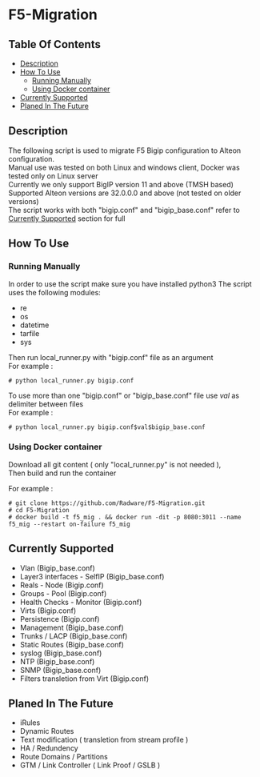 # F5-Migration

## Table Of Contents ###
- [Description](#description )
- [How To Use](#how-to-use )
  * [Running Manually](#running-manually)
  * [Using Docker container](#using-docker-container)
- [Currently Supported](#currently-supported)
- [Planed In The Future](#planed-in-the-future)

## Description ##
The following script is used to migrate F5 Bigip configuration to Alteon configuration.<br>
Manual use was tested on both Linux and windows client, Docker was tested only on Linux server<br>
Currently we only support BigIP version 11 and above (TMSH based)<br>
Supported Alteon versions are 32.0.0.0 and above (not tested on older versions)<br>
The script works with both "bigip.conf" and "bigip_base.conf" refer to [Currently Supported](#currently-supported) section for full 

## How To Use ##
### Running Manually ###
In order to use the script make sure you have installed python3
The script uses the following modules:
* re
* os
* datetime
* tarfile
* sys

Then run local_runner.py with "bigip.conf" file as an argument<br>
For example : 
```
# python local_runner.py bigip.conf
```
To use more than one "bigip.conf" or "bigip_base.conf" file use $val$ as delimiter between files<br>
For example : 
```
# python local_runner.py bigip.conf$val$bigip_base.conf
```

### Using Docker container ###
Download all git content ( only "local_runner.py" is not needed ),<br>
Then build and run the container

For example :
```
# git clone https://github.com/Radware/F5-Migration.git
# cd F5-Migration
# docker build -t f5_mig . && docker run -dit -p 8080:3011 --name f5_mig --restart on-failure f5_mig
```

## Currently Supported ##
* Vlan (Bigip_base.conf)
* Layer3 interfaces - SelfIP (Bigip_base.conf)
* Reals - Node (Bigip.conf)
* Groups - Pool (Bigip.conf)
* Health Checks - Monitor (Bigip.conf)
* Virts (Bigip.conf)
* Persistence (Bigip.conf)
* Management (Bigip_base.conf)
* Trunks / LACP (Bigip_base.conf)
* Static Routes (Bigip_base.conf)
* syslog (Bigip_base.conf)
* NTP (Bigip_base.conf)
* SNMP (Bigip_base.conf)
* Filters transletion from Virt (Bigip.conf)

## Planed In The Future ##
* iRules
* Dynamic Routes
* Text modification ( transletion from stream profile )
* HA / Redundency
* Route Domains / Partitions
* GTM / Link Controller ( Link Proof / GSLB )

